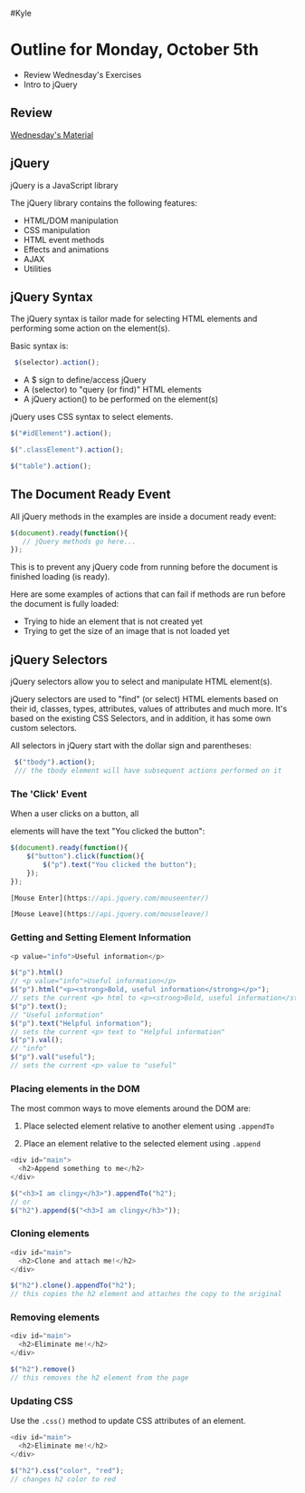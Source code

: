 #Kyle
# Outline for Monday, October 5th
- Review Wednesday's Exercises
- Intro to jQuery

## Review

[Wednesday's Material](https://github.com/calebatwood/Week3_Wednesday)

## jQuery
jQuery is a JavaScript library

The jQuery library contains the following features:

- HTML/DOM manipulation
- CSS manipulation
- HTML event methods
- Effects and animations
- AJAX
- Utilities

## jQuery Syntax

The jQuery syntax is tailor made for selecting HTML elements and performing some action on the element(s).

Basic syntax is:
```javascript
 $(selector).action();
```
- A $ sign to define/access jQuery
- A (selector) to "query (or find)" HTML elements
- A jQuery action() to be performed on the element(s)

jQuery uses CSS syntax to select elements.
```javascript
$("#idElement").action();

$(".classElement").action();

$("table").action();
```

## The Document Ready Event
All jQuery methods in the examples are inside a document ready event:
```javascript
$(document).ready(function(){
   // jQuery methods go here...
});
```
This is to prevent any jQuery code from running before the document is finished loading (is ready).

Here are some examples of actions that can fail if methods are run before the document is fully loaded:

- Trying to hide an element that is not created yet
- Trying to get the size of an image that is not loaded yet

## jQuery Selectors

jQuery selectors allow you to select and manipulate HTML element(s).

jQuery selectors are used to "find" (or select) HTML elements based on their id, classes, types, attributes, values of attributes and much more. It's based on the existing CSS Selectors, and in addition, it has some own custom selectors.

All selectors in jQuery start with the dollar sign and parentheses:

```javascript
 $("tbody").action();
 /// the tbody element will have subsequent actions performed on it
```
### The 'Click' Event
When a user clicks on a button, all <p> elements will have the text "You clicked the button":

```javascript
$(document).ready(function(){
    $("button").click(function(){
        $("p").text("You clicked the button");
    });
});

[Mouse Enter](https://api.jquery.com/mouseenter/)

[Mouse Leave](https://api.jquery.com/mouseleave/)

```
### Getting and Setting Element Information
```javascript
<p value="info">Useful information</p>

$("p").html()
// <p value="info">Useful information</p>
$("p").html("<p><strong>Bold, useful information</strong></p>");
// sets the current <p> html to <p><strong>Bold, useful information</strong></p>
$("p").text();
// "Useful information"
$("p").text("Helpful information");
// sets the current <p> text to "Helpful information"
$("p").val();
// "info"
$("p").val("useful");
// sets the current <p> value to "useful"
```

### Placing elements in the DOM
The most common ways to move elements around the DOM are:<br>

1. Place selected element relative to another element using `.appendTo`

2. Place an element relative to the selected element using `.append`

```javascript
<div id="main">
  <h2>Append something to me</h2>
</div>

$("<h3>I am clingy</h3>").appendTo("h2");
// or
$("h2").append($("<h3>I am clingy</h3>"));

```

### Cloning elements

```javascript
<div id="main">
  <h2>Clone and attach me!</h2>
</div>

$("h2").clone().appendTo("h2");
// this copies the h2 element and attaches the copy to the original
```

### Removing elements

```javascript
<div id="main">
  <h2>Eliminate me!</h2>
</div>

$("h2").remove()
// this removes the h2 element from the page
```

### Updating CSS
Use the `.css()` method to update CSS attributes of an element.
```javascript
<div id="main">
  <h2>Eliminate me!</h2>
</div>

$("h2").css("color", "red");
// changes h2 color to red
```
